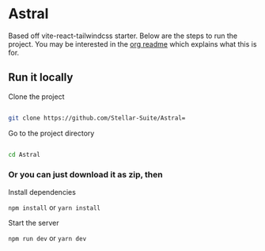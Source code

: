 # Astral
Based off vite-react-tailwindcss starter. Below are the steps to run the project. You may be interested in the [org readme](https://stellar-suite.github.io) which explains what this is for.

## Run it locally

Clone the project

```bash

git clone https://github.com/Stellar-Suite/Astral=

```

Go to the project directory

```bash

cd Astral

```

### Or you can just download it as zip, then

Install dependencies

`npm install` or `yarn install`

Start the server

`npm run dev` or `yarn dev`
